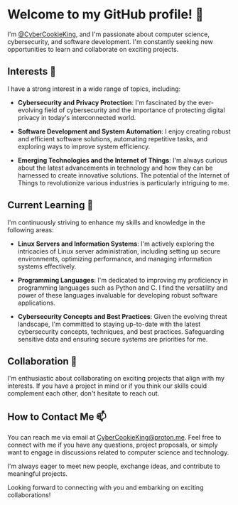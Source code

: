 # Welcome to my GitHub profile! 👋

I'm [@CyberCookieKing](https://github.com/CyberCookieKing), and I'm passionate about computer science, cybersecurity, and software development. I'm constantly seeking new opportunities to learn and collaborate on exciting projects.

## Interests 👀

I have a strong interest in a wide range of topics, including:

- **Cybersecurity and Privacy Protection**: I'm fascinated by the ever-evolving field of cybersecurity and the importance of protecting digital privacy in today's interconnected world.

- **Software Development and System Automation**: I enjoy creating robust and efficient software solutions, automating repetitive tasks, and exploring ways to improve system efficiency.

- **Emerging Technologies and the Internet of Things**: I'm always curious about the latest advancements in technology and how they can be harnessed to create innovative solutions. The potential of the Internet of Things to revolutionize various industries is particularly intriguing to me.

## Current Learning 🌱

I'm continuously striving to enhance my skills and knowledge in the following areas:

- **Linux Servers and Information Systems**: I'm actively exploring the intricacies of Linux server administration, including setting up secure environments, optimizing performance, and managing information systems effectively.

- **Programming Languages**: I'm dedicated to improving my proficiency in programming languages such as Python and C. I find the versatility and power of these languages invaluable for developing robust software applications.

- **Cybersecurity Concepts and Best Practices**: Given the evolving threat landscape, I'm committed to staying up-to-date with the latest cybersecurity concepts, techniques, and best practices. Safeguarding sensitive data and ensuring secure systems are priorities for me.

## Collaboration 💞️

I'm enthusiastic about collaborating on exciting projects that align with my interests. If you have a project in mind or if you think our skills could complement each other, don't hesitate to reach out.

## How to Contact Me 📫

You can reach me via email at [CyberCookieKing@proton.me](mailto:CyberCookieKing@proton.me). Feel free to connect with me if you have any questions, project proposals, or simply want to engage in discussions related to computer science and technology.

I'm always eager to meet new people, exchange ideas, and contribute to meaningful projects.

Looking forward to connecting with you and embarking on exciting collaborations!
